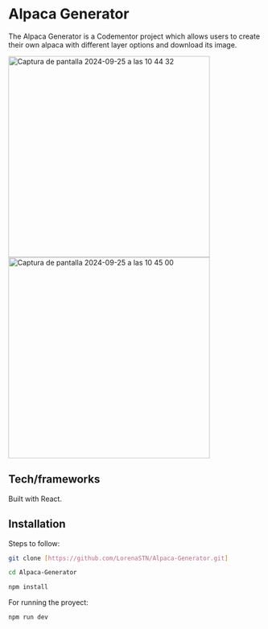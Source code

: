 # Alpaca Generator

The Alpaca Generator is a Codementor project which allows users to create their own alpaca with different layer options and download its image.

<img width="400" alt="Captura de pantalla 2024-09-25 a las 10 44 32" src="https://github.com/user-attachments/assets/17082da5-77c3-4d7f-84f7-999f5e2ecf89">
<img width="400" alt="Captura de pantalla 2024-09-25 a las 10 45 00" src="https://github.com/user-attachments/assets/b5a1e1f2-9079-49ef-bfc3-58a3fe6adfee">


## Tech/frameworks

Built with React.

## Installation

Steps to follow:

```bash
git clone [https://github.com/LorenaSTN/Alpaca-Generator.git]

cd Alpaca-Generator

npm install
```

For running the proyect:

```bash
npm run dev
```
